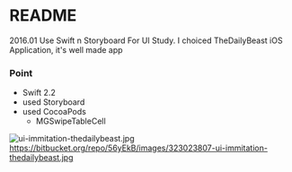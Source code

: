 # README #

2016.01 
Use Swift n Storyboard For UI Study.
I choiced TheDailyBeast iOS Application, it's well made app

### Point ###

* Swift 2.2
* used Storyboard
* used CocoaPods
    * MGSwipeTableCell

![ui-immitation-thedailybeast.jpg](https://bitbucket.org/repo/56yEkB/images/323023807-ui-immitation-thedailybeast.jpg)
https://bitbucket.org/repo/56yEkB/images/323023807-ui-immitation-thedailybeast.jpg
